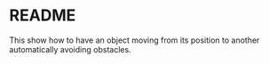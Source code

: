 # README

This show how to have an object moving from its position to another automatically avoiding obstacles.

